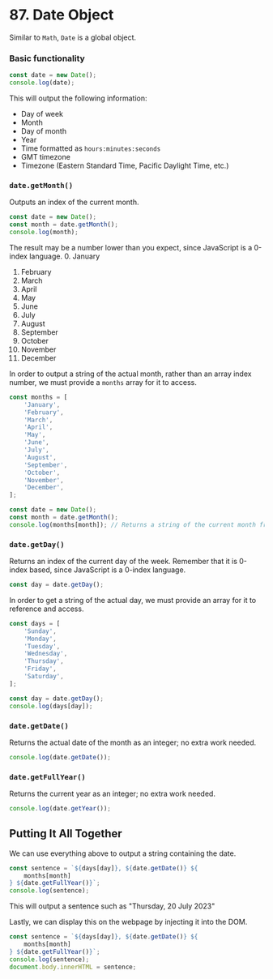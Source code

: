 # 87. Date Object

Similar to `Math`, `Date` is a global object.

### Basic functionality

```js
const date = new Date();
console.log(date);
```

This will output the following information:

- Day of week
- Month
- Day of month
- Year
- Time formatted as `hours:minutes:seconds`
- GMT timezone
- Timezone (Eastern Standard Time, Pacific Daylight Time, etc.)

### `date.getMonth()`

Outputs an index of the current month.

```js
const date = new Date();
const month = date.getMonth();
console.log(month);
```

The result may be a number lower than you expect, since JavaScript is a 0-index language. 0. January

1. February
2. March
3. April
4. May
5. June
6. July
7. August
8. September
9. October
10. November
11. December

In order to output a string of the actual month, rather than an array index number, we must provide a `months` array for it to access.

```js
const months = [
	'January',
	'February',
	'March',
	'April',
	'May',
	'June',
	'July',
	'August',
	'September',
	'October',
	'November',
	'December',
];

const date = new Date();
const month = date.getMonth();
console.log(months[month]); // Returns a string of the current month from the months array.
```

### `date.getDay()`

Returns an index of the current day of the week. Remember that it is 0-index based, since JavaScript is a 0-index language.

```js
const day = date.getDay();
```

In order to get a string of the actual day, we must provide an array for it to reference and access.

```js
const days = [
	'Sunday',
	'Monday',
	'Tuesday',
	'Wednesday',
	'Thursday',
	'Friday',
	'Saturday',
];

const day = date.getDay();
console.log(days[day]);
```

### `date.getDate()`

Returns the actual date of the month as an integer; no extra work needed.

```js
console.log(date.getDate());
```

### `date.getFullYear()`

Returns the current year as an integer; no extra work needed.

```js
console.log(date.getYear());
```

## Putting It All Together

We can use everything above to output a string containing the date.

```js
const sentence = `${days[day]}, ${date.getDate()} ${
	months[month]
} ${date.getFullYear()}`;
console.log(sentence);
```

This will output a sentence such as "Thursday, 20 July 2023"

Lastly, we can display this on the webpage by injecting it into the DOM.

```js
const sentence = `${days[day]}, ${date.getDate()} ${
	months[month]
} ${date.getFullYear()}`;
console.log(sentence);
document.body.innerHTML = sentence;
```

